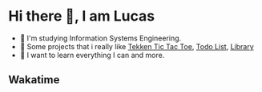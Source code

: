 # Hi there 👋, I am Lucas

<!--
**LukBlan/LukBlan** is a ✨ _special_ ✨ repository because its `README.md` (this file) appears on your GitHub profile.
-->

- :book: I'm studying Information Systems Engineering.
- :file_folder: Some projects that i really like 
[Tekken Tic Tac Toe](https://lukblan.github.io/tic-tac-toe/),
[Todo List](https://lukblan.github.io/todo-list), 
[Library](https://lukblan.github.io/library/)
- :punch: I want to learn everything I can and more.


## Wakatime
<!--START_SECTION:waka-->
<!--END_SECTION:waka-->